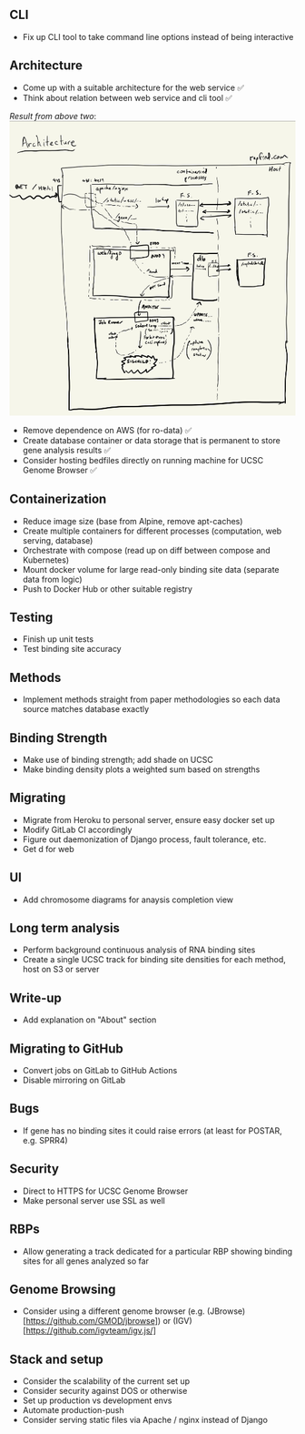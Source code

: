 ## CLI
 - Fix up CLI tool to take command line options instead of being interactive

## Architecture
 - Come up with a suitable architecture for the web service ✅
 - Think about relation between web service and cli tool ✅

 *Result from above two*:
 ![alt text](images/architecture.jpg "Diagram showing proposed architecture")

 - Remove dependence on AWS (for ro-data) ✅
 - Create database container or data storage that is permanent to store
   gene analysis results ✅
 - Consider hosting bedfiles directly on running machine for UCSC Genome
   Browser ✅

## Containerization
 - Reduce image size (base from Alpine, remove apt-caches)
 - Create multiple containers for different processes (computation, web
   serving, database)
 - Orchestrate with compose (read up on diff between compose and Kubernetes)
 - Mount docker volume for large read-only binding site data (separate data
   from logic)
 - Push to Docker Hub or other suitable registry

## Testing
 - Finish up unit tests
 - Test binding site accuracy

## Methods
 - Implement methods straight from paper methodologies so each data source
   matches database exactly

## Binding Strength
 - Make use of binding strength; add shade on UCSC
 - Make binding density plots a weighted sum based on strengths

## Migrating
 - Migrate from Heroku to personal server, ensure easy docker set up
 - Modify GitLab CI accordingly
 - Figure out daemonization of Django process, fault tolerance, etc.
 - Get d for web

## UI
 - Add chromosome diagrams for anaysis completion view

## Long term analysis
 - Perform background continuous analysis of RNA binding sites
 - Create a single UCSC track for binding site densities for each method,
   host on S3 or server

## Write-up
 - Add explanation on "About" section

## Migrating to GitHub
 - Convert jobs on GitLab to GitHub Actions
 - Disable mirroring on GitLab

## Bugs
 - If gene has no binding sites it could raise errors (at least for POSTAR,
   e.g. SPRR4)

## Security
 - Direct to HTTPS for UCSC Genome Browser
 - Make personal server use SSL as well

## RBPs
 - Allow generating a track dedicated for a particular RBP showing binding
   sites for all genes analyzed so far

## Genome Browsing
 - Consider using a different genome browser (e.g.
   (JBrowse)[https://github.com/GMOD/jbrowse]) or
   (IGV)[https://github.com/igvteam/igv.js/]

## Stack and setup
 - Consider the scalability of the current set up
 - Consider security against DOS or otherwise
 - Set up production vs development envs
 - Automate production-push
 - Consider serving static files via Apache / nginx instead of Django
